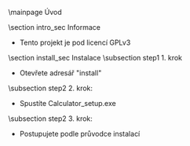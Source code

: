 \mainpage Úvod

\section intro_sec Informace
* Tento projekt je pod licencí GPLv3

\section install_sec Instalace
\subsection step1 1. krok
* Otevřete adresář "install"

\subsection step2 2. krok:
* Spustíte Calculator_setup.exe

\subsection step2 3. krok:
* Postupujete podle průvodce instalací